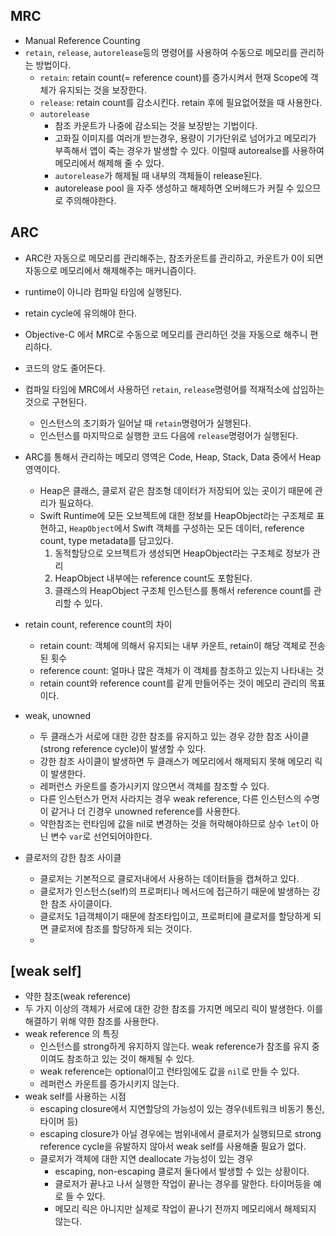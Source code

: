 ## MRC
- Manual Reference Counting
- `retain`, `release`, `autorelease`등의 명령어를 사용하여 수동으로 메모리를 관리하는 방법이다.
    - `retain`: retain count(= reference count)를 증가시켜서 현재 Scope에 객체가 유지되는 것을 보장한다.
    - `release`: retain count를 감소시킨다. retain 후에 필요없어졌을 때 사용한다.
    - `autorelease`
        - 참조 카운트가 나중에 감소되는 것을 보장받는 기법이다.
        - 고화질 이미지를 여러개 받는경우, 용량이 기가단위로 넘어가고 메모리가 부족해서 앱이 죽는 경우가 
        발생할 수 있다. 이럴때 autorealse를 사용하여 메모리에서 해제해 줄 수 있다.
        - `autorelease`가 해제될 때 내부의 객체들이 release된다.
        - autorelease pool 을 자주 생성하고 해제하면 오버헤드가 커질 수 있으므로 주의해야한다.

## ARC
- ARC란 자동으로 메모리를 관리해주는, 참조카운트를 관리하고, 카운트가 0이 되면 자동으로 메모리에서 해제해주는 매커니즘이다.
- runtime이 아니라 컴파일 타임에 실행된다.
- retain cycle에 유의해야 한다.
- Objective-C 에서 MRC로 수동으로 메모리를 관리하던 것을 자동으로 해주니 편리하다.
- 코드의 양도 줄어든다.
- 컴파일 타임에 MRC에서 사용하던 `retain`, `release`명령어를 적재적소에 삽입하는 것으로 구현된다.
    - 인스턴스의 초기화가 일어날 때 `retain`명령어가 실행된다.
    - 인스턴스를 마지막으로 실행한 코드 다음에 `release`명령어가 실행된다.
- ARC를 통해서 관리하는 메모리 영역은 Code, Heap, Stack, Data 중에서 Heap 영역이다.
    - Heap은 클래스, 클로저 같은 참조형 데이터가 저장되어 있는 곳이기 때문에 관리가 필요하다.
    - Swift Runtime에 모든 오브젝트에 대한 정보를 HeapObject라는 구조체로 표현하고, `HeapObject`에서 
    Swift 객체를 구성하는 모든 데이터, reference count, type metadata를 담고있다.
        1. 동적할당으로 오브젝트가 생성되면 HeapObject라는 구조체로 정보가 관리
        2. HeapObject 내부에는 reference count도 포함된다.
        3. 클래스의 HeapObject 구조체 인스턴스를 통해서 reference count를 관리할 수 있다.

- retain count, reference count의 차이
    - retain count: 객체에 의해서 유지되는 내부 카운트, retain이 해당 객체로 전송된 횟수
    - reference count: 얼마나 많은 객체가 이 객체를 참조하고 있는지 나타내는 것
    - retain count와 reference count를 같게 만들어주는 것이 메모리 관리의 목표이다.

- weak, unowned
    - 두 클래스가 서로에 대한 강한 참조를 유지하고 있는 경우 강한 참조 사이클(strong reference cycle)이 발생할 수 있다.
    - 강한 참조 사이클이 발생하면 두 클래스가 메모리에서 해제되지 못해 메모리 릭이 발생한다.
    - 레퍼런스 카운트를 증가시키지 않으면서 객체를 참조할 수 있다.
    - 다른 인스턴스가 먼저 사라지는 경우 weak reference, 다른 인스턴스의 수명이 같거나 더 긴경우 unowned reference를 
    사용한다.
    - 약한참조는 런타임에 값을 nil로 변경하는 것을 허락해야하므로 상수 `let`이 아닌 변수 `var`로 선언되어야한다.

- 클로저의 강한 참조 사이클
    - 클로저는 기본적으로 클로저내에서 사용하는 데이터들을 캡쳐하고 있다.
    - 클로저가 인스턴스(self)의 프로퍼티나 메서드에 접근하기 때문에 발생하는 강한 참조 사이클이다.
    - 클로저도 1급객체이기 때문에 참조타입이고, 프로퍼티에 클로저를 할당하게 되면 클로저에 참조를 할당하게 되는 것이다.
    - 


## [weak self]
- 약한 참조(weak reference) 
- 두 가지 이상의 객체가 서로에 대한 강한 참조를 가지면 메모리 릭이 발생한다. 이를 해결하기 위해 약한 참조를 사용한다.
- weak reference 의 특징
    - 인스턴스를 strong하게 유지하지 않는다. weak reference가 참조를 유지 중이여도 참조하고 있는 것이 해제될 수 있다.
    - weak reference는 optional이고 런타임에도 값을 `nil`로 만들 수 있다.
    - 레퍼런스 카운트를 증가시키지 않는다.
- weak self를 사용하는 시점
    - escaping closure에서 지연할당의 가능성이 있는 경우(네트워크 비동기 통신, 타이머 등)
    - escaping closure가 아닐 경우에는 범위내에서 클로저가 실행되므로 strong reference cycle을 유발하지 않아서
    weak self를 사용해줄 필요가 없다.
    - 클로저가 객체에 대한 지연 deallocate 가능성이 있는 경우
        - escaping, non-escaping 클로저 둘다에서 발생할 수 있는 상황이다.
        - 클로저가 끝나고 나서 실행한 작업이 끝나는 경우를 말한다. 타이머등을 예로 들 수 있다.
        - 메모리 릭은 아니지만 실제로 작업이 끝나기 전까지 메모리에서 해제되지 않는다.